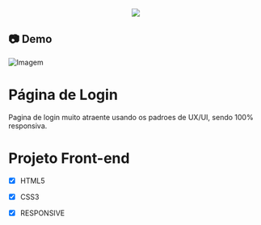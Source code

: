 <h1 align="center"><img src="https://user-images.githubusercontent.com/53831498/135899352-1463af04-5098-4741-bc8a-78c0877e1f96.png"></h1>

## :camera: Demo

![Imagem](demo.png)

# Página de Login
Pagina de login muito atraente usando os padroes de UX/UI, sendo 100% responsiva.

# Projeto Front-end

  - [x] HTML5
  - [x] CSS3
  - [x] RESPONSIVE



